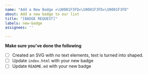 ```yaml
---
name: "Add a New Badge ✊\U0001F3FD✊\U0001F3FD✊\U0001F3FD"
about: Add a new badge to our list
title: "[BADGE REQUEST]"
labels: new-badge
assignees: ''

---
```


**Make sure you've done the following**
- [ ] Created an SVG with no text elements, text is turned into shaped.
- [ ] Update `index.html` with your new badge
- [ ] Update `README.md` with your new badge
